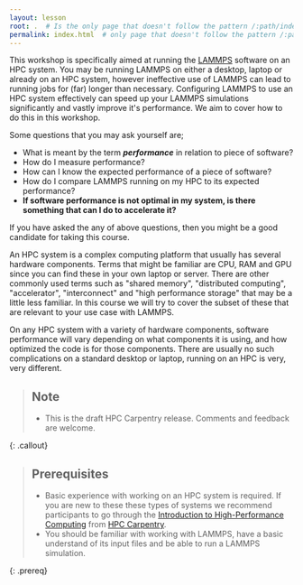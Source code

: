 ```yaml
---
layout: lesson
root: .  # Is the only page that doesn't follow the pattern /:path/index.html
permalink: index.html  # only page that doesn't follow the pattern /:path/index.html
---
```


This workshop is specifically aimed at running the [LAMMPS](https://lammps.sandia.gov/)
software on an HPC system. You may be running LAMMPS on either a desktop, laptop or
already on an HPC system, however ineffective use of LAMMPS can lead to running jobs for
(far) longer than necessary. Configuring LAMMPS to use an HPC system effectively can
speed up your LAMMPS simulations significantly and vastly improve it's performance. We
aim to cover how to do this in this workshop.

Some questions that you may ask yourself are;

* What is meant by the term ***performance*** in relation to piece of software?
* How do I measure performance?
* How can I know the expected performance of a piece of software?
* How do I compare LAMMPS running on my HPC to its expected performance?
* **If software performance is not optimal in my system, is there something that can I
  do to accelerate it?**

If you have asked the any of above questions, then you might be a good candidate for
taking this course.

An HPC system is a complex computing platform that usually has several hardware
components. Terms that might be familiar are CPU, RAM and GPU since you can find these
in your own laptop or server. There are other commonly used terms such as "shared
memory", "distributed computing", "accelerator", "interconnect" and "high performance
storage" that may be a little less familiar. In this course we will try to cover the
subset of these that are relevant to your use case with LAMMPS.

On any HPC system with a variety of hardware components, software performance will vary
depending on what components it is using, and how optimized the code is for those
components. There are usually no such complications on a standard desktop or laptop,
running on an HPC is very, very different.

> ## Note
>
> - This is the draft HPC Carpentry release. Comments and feedback are welcome.
>
{: .callout}

> ## Prerequisites
>
> - Basic experience with working on an HPC system is required. If you are new to these
>   these types of systems we recommend participants to go through the
>   [Introduction to High-Performance Computing](https://hpc-carpentry.github.io/hpc-intro/)
>   from [HPC Carpentry](https://hpc-carpentry.github.io/).
> - You should be familiar with working with LAMMPS, have a basic understand of its
>   input files and be able to run a LAMMPS simulation.
>
{: .prereq}
